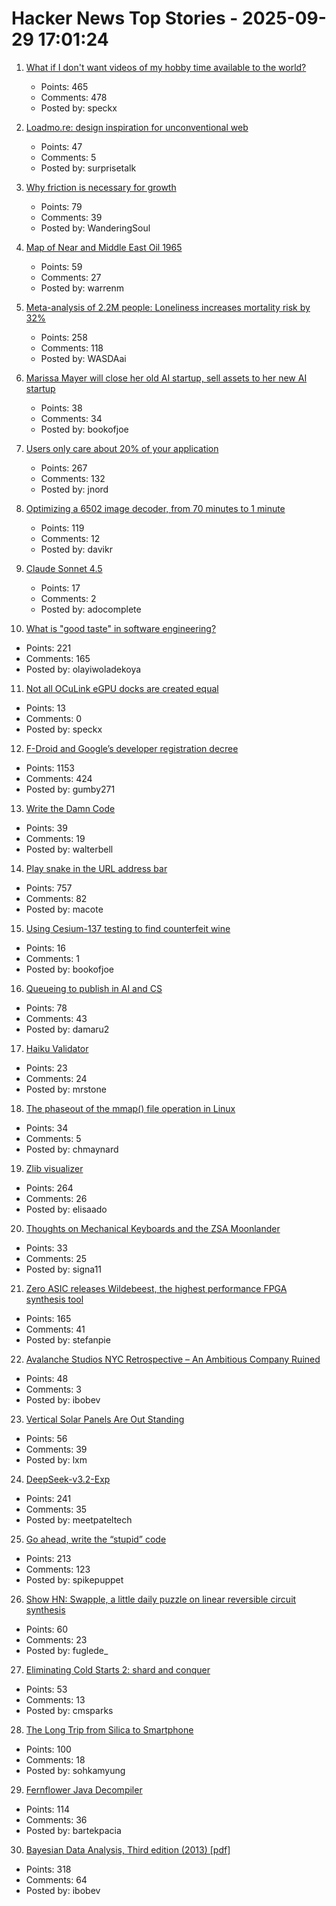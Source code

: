 # Hacker News Top Stories - 2025-09-29 17:01:24

1. [What if I don't want videos of my hobby time available to the world?](https://neilzone.co.uk/2025/09/what-if-i-dont-want-videos-of-my-hobby-time-available-to-the-entire-world/)
   - Points: 465
   - Comments: 478
   - Posted by: speckx

2. [Loadmo.re: design inspiration for unconventional web](https://loadmo.re)
   - Points: 47
   - Comments: 5
   - Posted by: surprisetalk

3. [Why friction is necessary for growth](https://jameelur.com/blog/overcoming-friction-leads-to-growth)
   - Points: 79
   - Comments: 39
   - Posted by: WanderingSoul

4. [Map of Near and Middle East Oil 1965](https://www.davidrumsey.com/blog/2025/9/28/map-of-near-and-middle-east-oil-1965)
   - Points: 59
   - Comments: 27
   - Posted by: warrenm

5. [Meta-analysis of 2.2M people: Loneliness increases mortality risk by 32%](https://lightcapai.medium.com/the-loneliness-epidemic-threatens-physical-health-like-smoking-e063220dde8b)
   - Points: 258
   - Comments: 118
   - Posted by: WASDAai

6. [Marissa Mayer will close her old AI startup, sell assets to her new AI startup](https://techcrunch.com/2025/09/29/marissa-mayer-will-close-her-old-startup-sell-assets-to-her-new-startup/)
   - Points: 38
   - Comments: 34
   - Posted by: bookofjoe

7. [Users only care about 20% of your application](https://idiallo.com/blog/users-only-care-about-20-percent)
   - Points: 267
   - Comments: 132
   - Posted by: jnord

8. [Optimizing a 6502 image decoder, from 70 minutes to 1 minute](https://www.colino.net/wordpress/en/archives/2025/09/28/optimizing-a-6502-image-decoder-from-70-minutes-to-1-minute/)
   - Points: 119
   - Comments: 12
   - Posted by: davikr

9. [Claude Sonnet 4.5](https://www.anthropic.com/news/claude-sonnet-4-5)
   - Points: 17
   - Comments: 2
   - Posted by: adocomplete

10. [What is "good taste" in software engineering?](https://www.seangoedecke.com/taste/)
   - Points: 221
   - Comments: 165
   - Posted by: olayiwoladekoya

11. [Not all OCuLink eGPU docks are created equal](https://www.jeffgeerling.com/blog/2025/not-all-oculink-egpu-docks-are-created-equal)
   - Points: 13
   - Comments: 0
   - Posted by: speckx

12. [F-Droid and Google’s developer registration decree](https://f-droid.org/2025/09/29/google-developer-registration-decree.html)
   - Points: 1153
   - Comments: 424
   - Posted by: gumby271

13. [Write the Damn Code](https://antonz.org/write-code/)
   - Points: 39
   - Comments: 19
   - Posted by: walterbell

14. [Play snake in the URL address bar](https://demian.ferrei.ro/snake/)
   - Points: 757
   - Comments: 82
   - Posted by: macote

15. [Using Cesium-137 testing to find counterfeit wine](https://kitchensisters.org/hiddenkitchens/atomic-wine/)
   - Points: 16
   - Comments: 1
   - Posted by: bookofjoe

16. [Queueing to publish in AI and CS](https://damaru2.github.io/general/queueing_to_publish_in_AI_or_CS/)
   - Points: 78
   - Comments: 43
   - Posted by: damaru2

17. [Haiku Validator](https://haikuvalidator.com/)
   - Points: 23
   - Comments: 24
   - Posted by: mrstone

18. [The phaseout of the mmap() file operation in Linux](https://lwn.net/SubscriberLink/1038715/e4a2f8f50c244545/)
   - Points: 34
   - Comments: 5
   - Posted by: chmaynard

19. [Zlib visualizer](https://lynn.github.io/flateview/)
   - Points: 264
   - Comments: 26
   - Posted by: elisaado

20. [Thoughts on Mechanical Keyboards and the ZSA Moonlander](https://www.masteringemacs.org/article/thoughts-on-mechanical-keyboards-zsa-moonlander)
   - Points: 33
   - Comments: 25
   - Posted by: signa11

21. [Zero ASIC releases Wildebeest, the highest performance FPGA synthesis tool](https://www.zeroasic.com/blog/wildebeest-launch)
   - Points: 165
   - Comments: 41
   - Posted by: stefanpie

22. [Avalanche Studios NYC Retrospective – An Ambitious Company Ruined](https://probablydance.com/2025/09/28/avalanche-studios-nyc-retrospective-an-ambitious-company-ruined-by-bad-development-practices/)
   - Points: 48
   - Comments: 3
   - Posted by: ibobev

23. [Vertical Solar Panels Are Out Standing](https://hackaday.com/2025/09/25/vertical-solar-panels-are-out-standing/)
   - Points: 56
   - Comments: 39
   - Posted by: lxm

24. [DeepSeek-v3.2-Exp](https://github.com/deepseek-ai/DeepSeek-V3.2-Exp)
   - Points: 241
   - Comments: 35
   - Posted by: meetpateltech

25. [Go ahead, write the “stupid” code](https://spikepuppet.io/posts/write-the-stupid-code/)
   - Points: 213
   - Comments: 123
   - Posted by: spikepuppet

26. [Show HN: Swapple, a little daily puzzle on linear reversible circuit synthesis](https://swapple.fuglede.dk)
   - Points: 60
   - Comments: 23
   - Posted by: fuglede_

27. [Eliminating Cold Starts 2: shard and conquer](https://blog.cloudflare.com/eliminating-cold-starts-2-shard-and-conquer/)
   - Points: 53
   - Comments: 13
   - Posted by: cmsparks

28. [The Long Trip from Silica to Smartphone](https://spectrum.ieee.org/the-long-strange-trip-from-silica-to-smartphone)
   - Points: 100
   - Comments: 18
   - Posted by: sohkamyung

29. [Fernflower Java Decompiler](https://github.com/JetBrains/fernflower)
   - Points: 114
   - Comments: 36
   - Posted by: bartekpacia

30. [Bayesian Data Analysis, Third edition (2013) [pdf]](https://sites.stat.columbia.edu/gelman/book/BDA3.pdf)
   - Points: 318
   - Comments: 64
   - Posted by: ibobev

